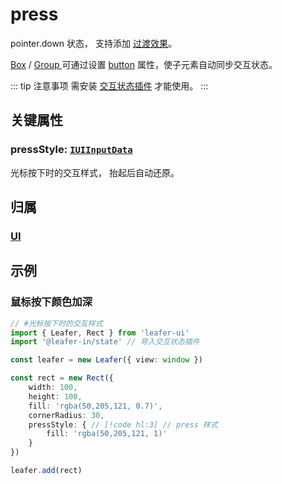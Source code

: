 <script setup>
import Case from '/component/Case.vue'
</script>

# press

pointer.down 状态， 支持添加 [过渡效果](/reference/property/transition.md)。

[Box](/reference/display/Box.md) / [Group ](/reference/display/Group.md)可通过设置 [button](/reference/property/state/state.md#button-boolean) 属性，使子元素自动同步交互状态。

::: tip 注意事项
需安装 [交互状态插件](/plugin/in/state/index.md) 才能使用。
:::

## 关键属性

### pressStyle: [`IUIInputData`](/api/interfaces/IUIInputData.md)

光标按下时的交互样式， 抬起后自动还原。

## 归属

### [UI](/reference/display/UI.md)

## 示例

<case name="PressStyle" index=0   editor=false></case>

### 鼠标按下颜色加深

```ts
// #光标按下时的交互样式
import { Leafer, Rect } from 'leafer-ui'
import '@leafer-in/state' // 导入交互状态插件

const leafer = new Leafer({ view: window })

const rect = new Rect({
    width: 100,
    height: 100,
    fill: 'rgba(50,205,121, 0.7)',
    cornerRadius: 30,
    pressStyle: { // [!code hl:3] // press 样式
        fill: 'rgba(50,205,121, 1)'
    }
})

leafer.add(rect)
```
